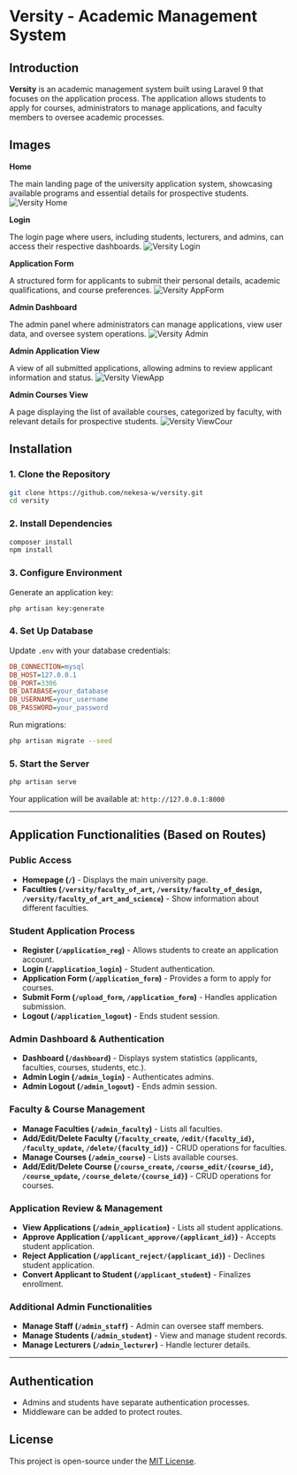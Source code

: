 # Versity - Academic Management System

## Introduction

**Versity** is an academic management system built using Laravel 9 that focuses on the application process. The application allows students to apply for courses, administrators to manage applications, and faculty members to oversee academic processes.

## Images
**Home**

The main landing page of the university application system, showcasing available programs and essential details for prospective students.
![Versity Home](/public/frontend/assets/images/versity_home.png)

**Login**

The login page where users, including students, lecturers, and admins, can access their respective dashboards.
![Versity Login](/public/frontend/assets/images/versity_login.png)

**Application Form**

A structured form for applicants to submit their personal details, academic qualifications, and course preferences.
![Versity AppForm](/public/frontend/assets/images/versity_applicationform.png)

**Admin Dashboard**

The admin panel where administrators can manage applications, view user data, and oversee system operations.
![Versity Admin](/public/frontend/assets/images/versity_admin.png)

**Admin Application View**

A view of all submitted applications, allowing admins to review applicant information and status.
![Versity ViewApp](/public/frontend/assets/images/versity_application.png)

**Admin Courses View**

A page displaying the list of available courses, categorized by faculty, with relevant details for prospective students.
![Versity ViewCour](/public/frontend/assets/images/versity_courses.png)

## Installation

### 1. Clone the Repository

```bash
git clone https://github.com/nekesa-w/versity.git
cd versity
```

### 2. Install Dependencies

```bash
composer install
npm install
```

### 3. Configure Environment

Generate an application key:

```bash
php artisan key:generate
```

### 4. Set Up Database

Update `.env` with your database credentials:

```ini
DB_CONNECTION=mysql
DB_HOST=127.0.0.1
DB_PORT=3306
DB_DATABASE=your_database
DB_USERNAME=your_username
DB_PASSWORD=your_password
```

Run migrations:

```bash
php artisan migrate --seed
```

### 5. Start the Server

```bash
php artisan serve
```

Your application will be available at: `http://127.0.0.1:8000`

---

## Application Functionalities (Based on Routes)

### Public Access
- **Homepage (`/`)** - Displays the main university page.
- **Faculties (`/versity/faculty_of_art`, `/versity/faculty_of_design`, `/versity/faculty_of_art_and_science`)** - Show information about different faculties.

### Student Application Process
- **Register (`/application_reg`)** - Allows students to create an application account.
- **Login (`/application_login`)** - Student authentication.
- **Application Form (`/application_form`)** - Provides a form to apply for courses.
- **Submit Form (`/upload_form`, `/application_form`)** - Handles application submission.
- **Logout (`/application_logout`)** - Ends student session.

### Admin Dashboard & Authentication
- **Dashboard (`/dashboard`)** - Displays system statistics (applicants, faculties, courses, students, etc.).
- **Admin Login (`/admin_login`)** - Authenticates admins.
- **Admin Logout (`/admin_logout`)** - Ends admin session.

### Faculty & Course Management
- **Manage Faculties (`/admin_faculty`)** - Lists all faculties.
- **Add/Edit/Delete Faculty (`/faculty_create`, `/edit/{faculty_id}`, `/faculty_update`, `/delete/{faculty_id}`)** - CRUD operations for faculties.
- **Manage Courses (`/admin_course`)** - Lists available courses.
- **Add/Edit/Delete Course (`/course_create`, `/course_edit/{course_id}`, `/course_update`, `/course_delete/{course_id}`)** - CRUD operations for courses.

### Application Review & Management
- **View Applications (`/admin_application`)** - Lists all student applications.
- **Approve Application (`/applicant_approve/{applicant_id}`)** - Accepts student application.
- **Reject Application (`/applicant_reject/{applicant_id}`)** - Declines student application.
- **Convert Applicant to Student (`/applicant_student`)** - Finalizes enrollment.

### Additional Admin Functionalities
- **Manage Staff (`/admin_staff`)** - Admin can oversee staff members.
- **Manage Students (`/admin_student`)** - View and manage student records.
- **Manage Lecturers (`/admin_lecturer`)** - Handle lecturer details.

---

## Authentication
- Admins and students have separate authentication processes.
- Middleware can be added to protect routes.

## License

This project is open-source under the [MIT License](LICENSE).

